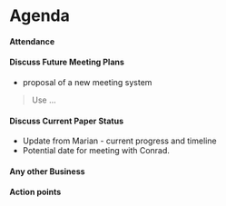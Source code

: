 # Agenda

#### Attendance

#### Discuss Future Meeting Plans 
- proposal of a new meeting system
>Use ...

#### Discuss Current Paper Status 
- Update from Marian - current progress and timeline 
- Potential date for meeting with Conrad.

#### Any other Business

#### Action points

